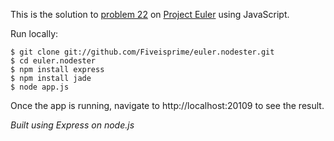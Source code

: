 This is the solution to [problem 22](http://projecteuler.net/problem=22) on [Project Euler](http://projecteuler.net) using JavaScript.

Run locally:

```
$ git clone git://github.com/Fiveisprime/euler.nodester.git
$ cd euler.nodester
$ npm install express
$ npm install jade
$ node app.js
```

Once the app is running, navigate to http://localhost:20109 to see the result.

_Built using Express on node.js_

